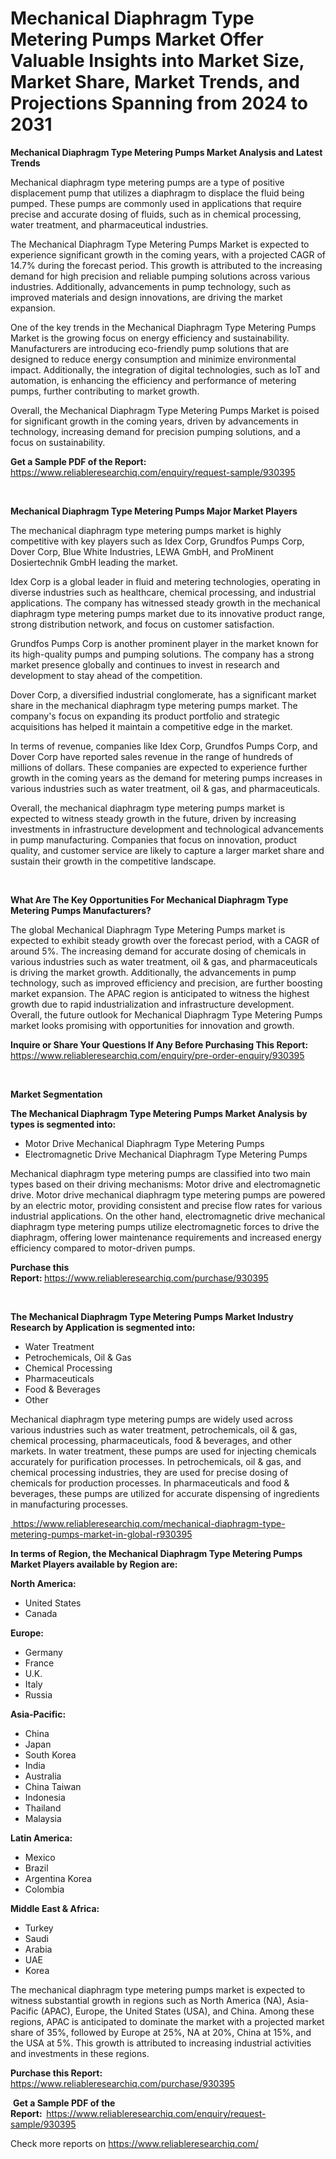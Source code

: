 <p><h1>Mechanical Diaphragm Type Metering Pumps Market Offer Valuable Insights into Market Size, Market Share, Market Trends, and Projections Spanning from 2024 to 2031</h1></p><p><strong>Mechanical Diaphragm Type Metering Pumps Market Analysis and Latest Trends</strong></p>
<p><p>Mechanical diaphragm type metering pumps are a type of positive displacement pump that utilizes a diaphragm to displace the fluid being pumped. These pumps are commonly used in applications that require precise and accurate dosing of fluids, such as in chemical processing, water treatment, and pharmaceutical industries.</p><p>The Mechanical Diaphragm Type Metering Pumps Market is expected to experience significant growth in the coming years, with a projected CAGR of 14.7% during the forecast period. This growth is attributed to the increasing demand for high precision and reliable pumping solutions across various industries. Additionally, advancements in pump technology, such as improved materials and design innovations, are driving the market expansion.</p><p>One of the key trends in the Mechanical Diaphragm Type Metering Pumps Market is the growing focus on energy efficiency and sustainability. Manufacturers are introducing eco-friendly pump solutions that are designed to reduce energy consumption and minimize environmental impact. Additionally, the integration of digital technologies, such as IoT and automation, is enhancing the efficiency and performance of metering pumps, further contributing to market growth.</p><p>Overall, the Mechanical Diaphragm Type Metering Pumps Market is poised for significant growth in the coming years, driven by advancements in technology, increasing demand for precision pumping solutions, and a focus on sustainability.</p></p>
<p><strong>Get a Sample PDF of the Report:&nbsp;</strong> <a href="https://www.reliableresearchiq.com/enquiry/request-sample/930395">https://www.reliableresearchiq.com/enquiry/request-sample/930395</a></p>
<p>&nbsp;</p>
<p><strong>Mechanical Diaphragm Type Metering Pumps Major Market Players</strong></p>
<p><p>The mechanical diaphragm type metering pumps market is highly competitive with key players such as Idex Corp, Grundfos Pumps Corp, Dover Corp, Blue White Industries, LEWA GmbH, and ProMinent Dosiertechnik GmbH leading the market.</p><p>Idex Corp is a global leader in fluid and metering technologies, operating in diverse industries such as healthcare, chemical processing, and industrial applications. The company has witnessed steady growth in the mechanical diaphragm type metering pumps market due to its innovative product range, strong distribution network, and focus on customer satisfaction.</p><p>Grundfos Pumps Corp is another prominent player in the market known for its high-quality pumps and pumping solutions. The company has a strong market presence globally and continues to invest in research and development to stay ahead of the competition.</p><p>Dover Corp, a diversified industrial conglomerate, has a significant market share in the mechanical diaphragm type metering pumps market. The company's focus on expanding its product portfolio and strategic acquisitions has helped it maintain a competitive edge in the market.</p><p>In terms of revenue, companies like Idex Corp, Grundfos Pumps Corp, and Dover Corp have reported sales revenue in the range of hundreds of millions of dollars. These companies are expected to experience further growth in the coming years as the demand for metering pumps increases in various industries such as water treatment, oil & gas, and pharmaceuticals.</p><p>Overall, the mechanical diaphragm type metering pumps market is expected to witness steady growth in the future, driven by increasing investments in infrastructure development and technological advancements in pump manufacturing. Companies that focus on innovation, product quality, and customer service are likely to capture a larger market share and sustain their growth in the competitive landscape.</p></p>
<p>&nbsp;</p>
<p><strong>What Are The Key Opportunities For Mechanical Diaphragm Type Metering Pumps Manufacturers?</strong></p>
<p><p>The global Mechanical Diaphragm Type Metering Pumps market is expected to exhibit steady growth over the forecast period, with a CAGR of around 5%. The increasing demand for accurate dosing of chemicals in various industries such as water treatment, oil & gas, and pharmaceuticals is driving the market growth. Additionally, the advancements in pump technology, such as improved efficiency and precision, are further boosting market expansion. The APAC region is anticipated to witness the highest growth due to rapid industrialization and infrastructure development. Overall, the future outlook for Mechanical Diaphragm Type Metering Pumps market looks promising with opportunities for innovation and growth.</p></p>
<p><strong>Inquire or Share Your Questions If Any Before Purchasing This Report:</strong> <a href="https://www.reliableresearchiq.com/enquiry/pre-order-enquiry/930395">https://www.reliableresearchiq.com/enquiry/pre-order-enquiry/930395</a></p>
<p>&nbsp;</p>
<p><strong>Market Segmentation</strong></p>
<p><strong>The Mechanical Diaphragm Type Metering Pumps Market Analysis by types is segmented into:</strong></p>
<p><ul><li>Motor Drive Mechanical Diaphragm Type Metering Pumps</li><li>Electromagnetic Drive Mechanical Diaphragm Type Metering Pumps</li></ul></p>
<p><p>Mechanical diaphragm type metering pumps are classified into two main types based on their driving mechanisms: Motor drive and electromagnetic drive. Motor drive mechanical diaphragm type metering pumps are powered by an electric motor, providing consistent and precise flow rates for various industrial applications. On the other hand, electromagnetic drive mechanical diaphragm type metering pumps utilize electromagnetic forces to drive the diaphragm, offering lower maintenance requirements and increased energy efficiency compared to motor-driven pumps.</p></p>
<p><strong>Purchase this Report:&nbsp;</strong><a href="https://www.reliableresearchiq.com/purchase/930395">https://www.reliableresearchiq.com/purchase/930395</a></p>
<p>&nbsp;</p>
<p><strong>The Mechanical Diaphragm Type Metering Pumps Market Industry Research by Application is segmented into:</strong></p>
<p><ul><li>Water Treatment</li><li>Petrochemicals, Oil & Gas</li><li>Chemical Processing</li><li>Pharmaceuticals</li><li>Food & Beverages</li><li>Other</li></ul></p>
<p><p>Mechanical diaphragm type metering pumps are widely used across various industries such as water treatment, petrochemicals, oil & gas, chemical processing, pharmaceuticals, food & beverages, and other markets. In water treatment, these pumps are used for injecting chemicals accurately for purification processes. In petrochemicals, oil & gas, and chemical processing industries, they are used for precise dosing of chemicals for production processes. In pharmaceuticals and food & beverages, these pumps are utilized for accurate dispensing of ingredients in manufacturing processes.</p></p>
<p><a href="https://www.reliableresearchiq.com/mechanical-diaphragm-type-metering-pumps-market-in-global-r930395">&nbsp;https://www.reliableresearchiq.com/mechanical-diaphragm-type-metering-pumps-market-in-global-r930395</a></p>
<p><strong>In terms of Region, the Mechanical Diaphragm Type Metering Pumps Market Players available by Region are:</strong></p>
<p>
    <p> <strong> North America: </strong>
        <ul>
            <li>United States</li>
            <li>Canada</li>
        </ul>
        </p> 
    <p> <strong> Europe: </strong>
        <ul>
            <li>Germany</li>
            <li>France</li>
            <li>U.K.</li>
            <li>Italy</li>
            <li>Russia</li>
        </ul>
        </p> 
    <p> <strong> Asia-Pacific: </strong>
        <ul>
            <li>China</li>
            <li>Japan</li>
            <li>South Korea</li>
            <li>India</li>
            <li>Australia</li>
            <li>China Taiwan</li>
            <li>Indonesia</li>
            <li>Thailand</li>
            <li>Malaysia</li>
        </ul>
        </p> 
    <p> <strong> Latin America: </strong>
        <ul>
            <li>Mexico</li>
            <li>Brazil</li>
            <li>Argentina Korea</li>
            <li>Colombia</li>
        </ul>
        </p> 
    <p> <strong> Middle East & Africa: </strong>
        <ul>
            <li>Turkey</li>
            <li>Saudi</li>
            <li>Arabia</li>
            <li>UAE</li>
            <li>Korea</li>
        </ul>
    </p>
    </p>
<p><p>The mechanical diaphragm type metering pumps market is expected to witness substantial growth in regions such as North America (NA), Asia-Pacific (APAC), Europe, the United States (USA), and China. Among these regions, APAC is anticipated to dominate the market with a projected market share of 35%, followed by Europe at 25%, NA at 20%, China at 15%, and the USA at 5%. This growth is attributed to increasing industrial activities and investments in these regions.</p></p>
<p><strong>Purchase this Report: </strong><a href="https://www.reliableresearchiq.com/purchase/930395">https://www.reliableresearchiq.com/purchase/930395</a></p>
<p>&nbsp;<strong>Get a Sample PDF of the Report:&nbsp;&nbsp;</strong><a href="https://www.reliableresearchiq.com/enquiry/request-sample/930395">https://www.reliableresearchiq.com/enquiry/request-sample/930395</a></p>
<p><strong></strong></p>
<p>Check more reports on <a href="https://www.reliableresearchiq.com/">https://www.reliableresearchiq.com/</a></p>